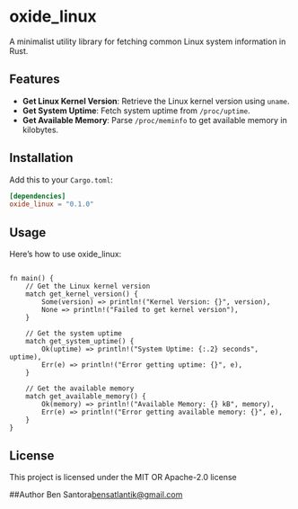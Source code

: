 # oxide_linux

A minimalist utility library for fetching common Linux system information in Rust.

## Features
- **Get Linux Kernel Version**: Retrieve the Linux kernel version using `uname`.
- **Get System Uptime**: Fetch system uptime from `/proc/uptime`.
- **Get Available Memory**: Parse `/proc/meminfo` to get available memory in kilobytes.

## Installation
Add this to your `Cargo.toml`:

```toml
[dependencies]
oxide_linux = "0.1.0"
```
## Usage
Here’s how to use oxide_linux:
```Rustuse oxide_linux::{get_kernel_version, get_system_uptime, get_available_memory};

fn main() {
    // Get the Linux kernel version
    match get_kernel_version() {
        Some(version) => println!("Kernel Version: {}", version),
        None => println!("Failed to get kernel version"),
    }

    // Get the system uptime
    match get_system_uptime() {
        Ok(uptime) => println!("System Uptime: {:.2} seconds", uptime),
        Err(e) => println!("Error getting uptime: {}", e),
    }

    // Get the available memory
    match get_available_memory() {
        Ok(memory) => println!("Available Memory: {} kB", memory),
        Err(e) => println!("Error getting available memory: {}", e),
    }
}
```
## License
This project is licensed under the MIT OR Apache-2.0 license

##Author
Ben Santora<bensatlantik@gmail.com>